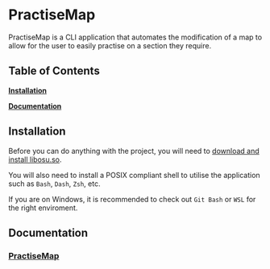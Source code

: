 # PractiseMap

PractiseMap is a CLI application that automates the modification of a map to allow for the user to easily practise on a section they require. 

## Table of Contents

**[Installation](#install)**

**[Documentation](#doc)**

<a name='install'></a>

## Installation

Before you can do anything with the project, you will need to [download and install libosu.so](https://github.com/K3VRAL/libosu).

You will also need to install a POSIX compliant shell to utilise the application such as `Bash`, `Dash`, `Zsh`, etc.

If you are on Windows, it is recommended to check out `Git Bash` or `WSL` for the right enviroment.

<a name='doc'></a>

## Documentation

### [PractiseMap](/doc/PractiseMap.md)